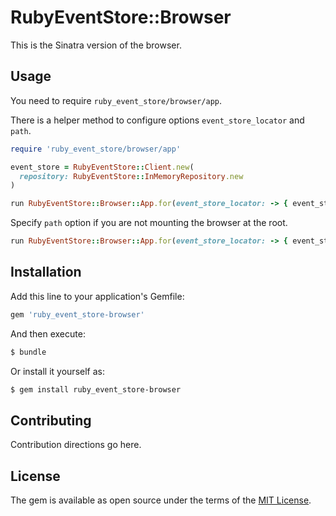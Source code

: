 # RubyEventStore::Browser
This is the Sinatra version of the browser.

## Usage
You need to require `ruby_event_store/browser/app`.

There is a helper method to configure options `event_store_locator` and `path`.

```ruby
require 'ruby_event_store/browser/app'

event_store = RubyEventStore::Client.new(
  repository: RubyEventStore::InMemoryRepository.new
)

run RubyEventStore::Browser::App.for(event_store_locator: -> { event_store })
```

Specify `path` option if you are not mounting the browser at the root.

```ruby
run RubyEventStore::Browser::App.for(event_store_locator: -> { event_store }, path: '/res')
```

## Installation
Add this line to your application's Gemfile:

```ruby
gem 'ruby_event_store-browser'
```

And then execute:
```bash
$ bundle
```

Or install it yourself as:
```bash
$ gem install ruby_event_store-browser
```

## Contributing
Contribution directions go here.

## License
The gem is available as open source under the terms of the [MIT License](http://opensource.org/licenses/MIT).
